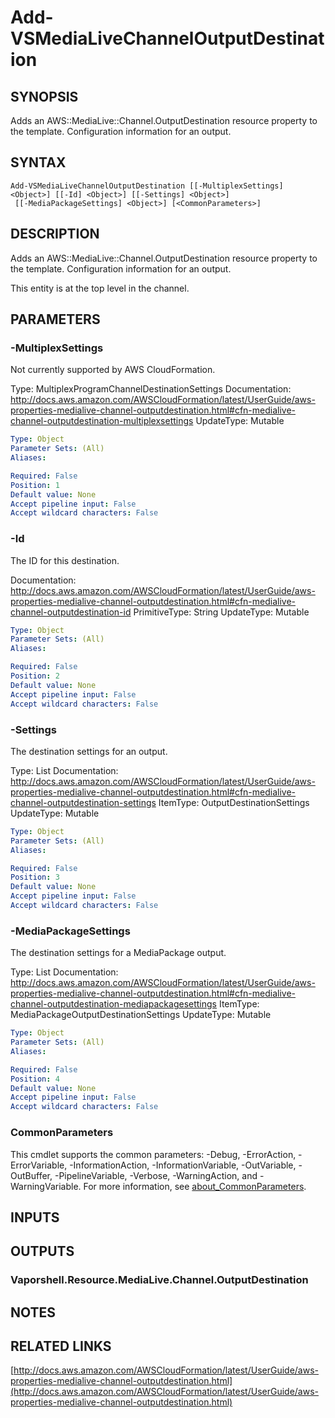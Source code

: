# Add-VSMediaLiveChannelOutputDestination

## SYNOPSIS
Adds an AWS::MediaLive::Channel.OutputDestination resource property to the template.
Configuration information for an output.

## SYNTAX

```
Add-VSMediaLiveChannelOutputDestination [[-MultiplexSettings] <Object>] [[-Id] <Object>] [[-Settings] <Object>]
 [[-MediaPackageSettings] <Object>] [<CommonParameters>]
```

## DESCRIPTION
Adds an AWS::MediaLive::Channel.OutputDestination resource property to the template.
Configuration information for an output.

This entity is at the top level in the channel.

## PARAMETERS

### -MultiplexSettings
Not currently supported by AWS CloudFormation.

Type: MultiplexProgramChannelDestinationSettings
Documentation: http://docs.aws.amazon.com/AWSCloudFormation/latest/UserGuide/aws-properties-medialive-channel-outputdestination.html#cfn-medialive-channel-outputdestination-multiplexsettings
UpdateType: Mutable

```yaml
Type: Object
Parameter Sets: (All)
Aliases:

Required: False
Position: 1
Default value: None
Accept pipeline input: False
Accept wildcard characters: False
```

### -Id
The ID for this destination.

Documentation: http://docs.aws.amazon.com/AWSCloudFormation/latest/UserGuide/aws-properties-medialive-channel-outputdestination.html#cfn-medialive-channel-outputdestination-id
PrimitiveType: String
UpdateType: Mutable

```yaml
Type: Object
Parameter Sets: (All)
Aliases:

Required: False
Position: 2
Default value: None
Accept pipeline input: False
Accept wildcard characters: False
```

### -Settings
The destination settings for an output.

Type: List
Documentation: http://docs.aws.amazon.com/AWSCloudFormation/latest/UserGuide/aws-properties-medialive-channel-outputdestination.html#cfn-medialive-channel-outputdestination-settings
ItemType: OutputDestinationSettings
UpdateType: Mutable

```yaml
Type: Object
Parameter Sets: (All)
Aliases:

Required: False
Position: 3
Default value: None
Accept pipeline input: False
Accept wildcard characters: False
```

### -MediaPackageSettings
The destination settings for a MediaPackage output.

Type: List
Documentation: http://docs.aws.amazon.com/AWSCloudFormation/latest/UserGuide/aws-properties-medialive-channel-outputdestination.html#cfn-medialive-channel-outputdestination-mediapackagesettings
ItemType: MediaPackageOutputDestinationSettings
UpdateType: Mutable

```yaml
Type: Object
Parameter Sets: (All)
Aliases:

Required: False
Position: 4
Default value: None
Accept pipeline input: False
Accept wildcard characters: False
```

### CommonParameters
This cmdlet supports the common parameters: -Debug, -ErrorAction, -ErrorVariable, -InformationAction, -InformationVariable, -OutVariable, -OutBuffer, -PipelineVariable, -Verbose, -WarningAction, and -WarningVariable. For more information, see [about_CommonParameters](http://go.microsoft.com/fwlink/?LinkID=113216).

## INPUTS

## OUTPUTS

### Vaporshell.Resource.MediaLive.Channel.OutputDestination
## NOTES

## RELATED LINKS

[http://docs.aws.amazon.com/AWSCloudFormation/latest/UserGuide/aws-properties-medialive-channel-outputdestination.html](http://docs.aws.amazon.com/AWSCloudFormation/latest/UserGuide/aws-properties-medialive-channel-outputdestination.html)

